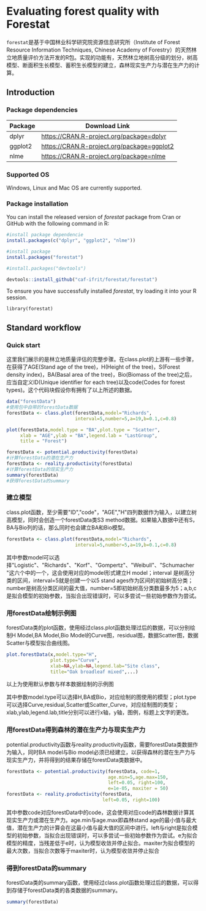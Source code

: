 # **Evaluating forest quality with Forestat**

`forestat`是基于中国林业科学研究院资源信息研究所（Institute of Forest Resource Information Techniques, Chinese Academy of Forestry）的天然林立地质量评价方法开发的R包。实现的功能有，天然林立地树高分级的划分，树高模型、断面积生长模型、蓄积生长模型的建立，森林现实生产力与潜在生产力的计算。

## Introduction

### Package dependencies

| **Package** | **Download Link**                          |
| ----------- | ------------------------------------------ |
| dplyr       | https://CRAN.R-project.org/package=dplyr   |
| ggplot2     | https://CRAN.R-project.org/package=ggplot2 |
| nlme        | https://CRAN.R-project.org/package=nlme    |

### Supported OS

Windows, Linux and Mac OS are currently supported.

### Package installation

You can install the released version of *forestat* package from Cran or GitHub with the following command in R:

```R
#install package dependencie
install.packages(c("dplyr", "ggplot2", "nlme"))

#install package
install.packages("forestat")

#install.packages("devtools")

devtools::install_github("caf-ifrit/forestat/forestat")
```

To ensure you have successfully installed *forestat*, try loading it into your R session.

`library(forestat)`

## Standard workflow

### Quick start

这里我们展示的是林立地质量评估的完整步骤。在class.plot的上游有一些步骤，在获得了AGE(Stand age of the tree)，H(Height of the tree)，S(Forest density index)，BA(Basal area of the tree)，Bio(Biomass of the tree)之后，应当自定义ID(Unique identifier for each tree)以及code(Codes for forest types)。这个代码块假设你有拥有了以上所述的数据。

```R
data("forestData")
#使用包中自带的forestData数据
forestData <- class.plot(forestData,model="Richards",
                         interval=5,number=5,a=19,b=0.1,c=0.8)

plot(forestData,model.type = "BA",plot.type = "Scatter",
     xlab = "AGE",ylab = "BA",legend.lab = "LastGroup",
     title = "Forest")

forestData <- potential.productivity(forestData)
#计算forestData的潜在生产力
forestData <- reality.productivity(forestData)
#计算forestData的现实生产力
summary(forestData)
#获得forestData的summary
```

### 建立模型

class.plot函数，至少需要"ID","code"，"AGE","H"四列数据作为输入，以建立树高模型，同时会创造一个forestData类S3 method数据。如果输入数据中还有S，BA与Bio列的话，那么同时也会建立BA和Bio模型。

```R
forestData <- class.plot(forestData,model="Richards",
                         interval=5,number=5,a=19,b=0.1,c=0.8)
```

其中参数model可以选择"Logistic"、"Richards"、"Korf"、"Gompertz"、"Weibull"、"Schumacher "这六个中的一个，这会使用对应的model形式建立H model；interval 是树高分类的区间，interval=5就是创建一个以5 stand ages作为区间的初始树高分类；number是树高分类区间的最大值，number=5即初始树高分类数最多为5；a,b,c 是拟合模型的初始参数，当拟合出现错误时，可以多尝试一些初始参数作为尝试。

### 用forestData绘制示例图

forestData类的plot函数，使用经过class.plot函数处理过后的数据，可以分别绘制H Model,BA Model,Bio Model的Curve图，residual图，数据Scatter图，数据Scatter与模型拟合曲线图。

```R
plot.forestData(x,model.type="H",
                plot.type="Curve",
                xlab=NA,ylab=NA,legend.lab="Site class",
                title="Oak broadleaf mixed",...)
```

以上为使用默认参数与样本数据绘制的示例图

其中参数model.type可以选择H,BA或Bio，对应绘制的图使用的模型；plot.type可以选择Curve,residual,Scatter或Scatter_Curve，对应绘制图的类型；xlab,ylab,legend.lab,title分别可以进行x轴，y轴，图例，标题上文字的更改。

### 用forestData得到森林的潜在生产力与现实生产力

potential.productivity函数与reality.productivity函数，需要forestData类数据作为输入，同时BA model与Bio model必须已经建立，以获得森林的潜在生产力与现实生产力，并将得到的结果存储在forestData类数据中。

```R
forestData <- potential.productivity(forestData, code=1,
                                     age.min=5,age.max=150,
                                     left=0.05, right=100,
                                     e=1e-05, maxiter = 50) 
forestData <- reality.productivity(forestData, 
                                   left=0.05, right=100)
```

其中参数code对应forestData中的code，这会使用对应code的森林数据计算其现实生产力或潜在生产力。age.min与age.max即森林stand age的最小值与最大值，潜在生产力的计算会在这最小值与最大值的区间中进行。left与right是拟合模型的初始参数，当拟合出现错误时，可以多尝试一些初始参数作为尝试。e为拟合模型的精度，当残差低于e时，认为模型收敛并停止拟合。maxiter为拟合模型的最大次数，当拟合次数等于maxiter时，认为模型收敛并停止拟合

### 得到forestData的summary

forestData类的summary函数，使用经过class.plot函数处理过后的数据，可以得到存储于forestData类的各类数据的summary。

```R
summary(forestData)
```

